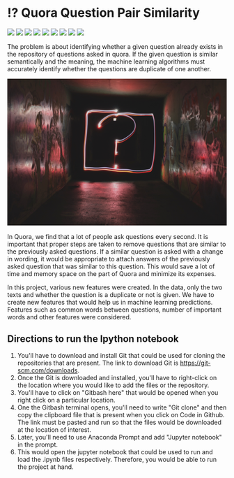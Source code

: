 # ⁉️ Quora Question Pair Similarity

[![](https://img.shields.io/badge/Python-FFD43B?style=for-the-badge&logo=python&logoColor=darkgreen)](https://www.python.org)  [![](https://img.shields.io/badge/TensorFlow-FF6F00?style=for-the-badge&logo=TensorFlow&logoColor=white)](https://www.tensorflow.org) [![](https://img.shields.io/badge/scikit_learn-F7931E?style=for-the-badge&logo=scikit-learn&logoColor=white)](https://scikit-learn.org/stable/) [![](https://img.shields.io/badge/SciPy-654FF0?style=for-the-badge&logo=SciPy&logoColor=white)](https://www.scipy.org) [![](https://img.shields.io/badge/Numpy-777BB4?style=for-the-badge&logo=numpy&logoColor=white)](https://numpy.org) [![](https://img.shields.io/badge/Pandas-2C2D72?style=for-the-badge&logo=pandas&logoColor=white)](https://pandas.pydata.org)  [![](https://img.shields.io/badge/Plotly-239120?style=for-the-badge&logo=plotly&logoColor=white)](https://plotly.com) [![](https://img.shields.io/badge/Keras-D00000?style=for-the-badge&logo=Keras&logoColor=white)](https://keras.io) [![](https://img.shields.io/badge/conda-342B029.svg?&style=for-the-badge&logo=anaconda&logoColor=white)](https://www.anaconda.com)

The problem is about identifying whether a given question already exists in the repository of questions asked in quora. If the given question is similar semantically and the meaning, the machine learning algorithms must accurately identify whether the questions are duplicate of one another. 

![](https://github.com/suhasmaddali/Images/blob/main/emily-morter-8xAA0f9yQnE-unsplash.jpg)

In Quora, we find that a lot of people ask questions every second. It is important that proper steps are taken to remove questions that are similar to the previously asked questions. If a similar question is asked with a change in wording, it would be appropriate to attach answers of the previously asked question that was similar to this question. This would save a lot of time and memory space on the part of Quora and minimize its expenses. 

In this project, various new features were created. In the data, only the two texts and whether the question is a duplicate or not is given. We have to create new features that would help us in machine learning predictions. Features such as common words between questions, number of important words and other features were considered. 

## Directions to run the Ipython notebook 

1. You'll have to download and install Git that could be used for cloning the repositories that are present. The link to download Git is https://git-scm.com/downloads.
2. Once the Git is downloaded and installed, you'll have to right-click on the location where you would like to add the files or the repository. 
3. You'll have to click on "Gitbash here" that would be opened when you right click on a particular location. 
4. One the Gitbash terminal opens, you'll need to write "Git clone" and then copy the clipboard file that is present when you click on Code in Github. The link must be pasted and run so that the files would be downloaded at the location of interest. 
5. Later, you'll need to use Anaconda Prompt and add "Jupyter notebook" in the prompt. 
6. This would open the jupyter notebook that could be used to run and load the .ipynb files respectively. Therefore, you would be able to run the project at hand. 

